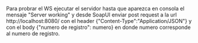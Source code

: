 Para probrar el WS ejecutar el servidor hasta que aparezca en consola el mensaje "Server working" y desde SoapUI enviar post request a la url 
http://localhost:8080/ con el header {"Content-Type":"Application/JSON"} y con el body {"numero de registro": numero} en donde numero corresponde al numero de registro.

